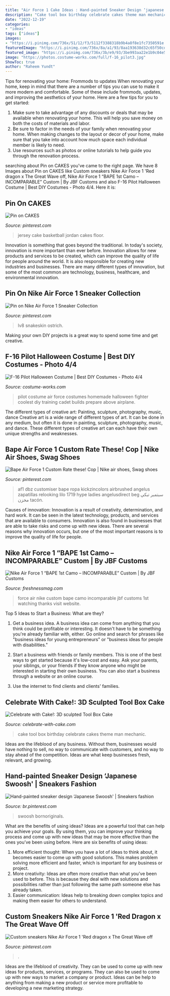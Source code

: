 ```yaml
---
title: "Air Force 1 Cake Ideas : Hand-painted Sneaker Design ‘japanese Swoosh&#039;"
description: "Cake tool box birthday celebrate cakes theme man mechanic"
date: "2022-12-19"
categories:
- "ideas"
tags: ["ideas"]
images:
- "https://i.pinimg.com/736x/51/12/f3/5112f3388318b9b4a8f8e1fc7350591e.jpg"
featuredImage: "https://i.pinimg.com/736x/8a/a1/93/8aa193638d32c65f50cdf8eb7932df60--air-jordans-logo-google.jpg"
featured_image: "https://i.pinimg.com/736x/3b/e9/93/3be993aa22e1b9c04e569f63e55cc413.jpg"
image: "https://photos.costume-works.com/full/f-16_pilot3.jpg"
ShowToc: true
author: "Raheem Yundt"
---
```



Tips for renovating your home: Frommods to updates
When renovating your home, keep in mind that there are a number of tips you can use to make it more modern and comfortable. Some of these include frommods, updates, and improving the aesthetics of your home. Here are a few tips for you to get started: 
1. Make sure to take advantage of any discounts or deals that may be available when renovating your home. This will help you save money on both the costs of materials and labor. 
2. Be sure to factor in the needs of your family when renovating your home. When making changes to the layout or decor of your home, make sure that you take into account how much space each individual member is likely to need. 
3. Use resources such as photos or online tutorials to help guide you through the renovation process.

	

		
searching about Pin on CAKES you've came to the right page. We have 8 Images about Pin on CAKES like Custom sneakers Nike Air Force 1 &#039;Red dragon х The Great Wave off, Nike Air Force 1 “BAPE 1st Camo – INCOMPARABLE” Custom | By JBF Customs and also F-16 Pilot Halloween Costume | Best DIY Costumes - Photo 4/4. Here it is:
		
    
## Pin On CAKES

<img loading=lazy src="https://i.pinimg.com/736x/8a/a1/93/8aa193638d32c65f50cdf8eb7932df60--air-jordans-logo-google.jpg" onerror="this.onerror=null;this.src='https://tse2.mm.bing.net/th?id=OIP.m_gIrEB-PaQfMhGEDy7N6gHaJ3&amp;pid=15.1';" alt="Pin on CAKES">

_Source: pinterest.com_

>jersey cake basketball jordan cakes floor. 

	

Innovation is something that goes beyond the traditional. In today's society, innovation is more important than ever before. Innovation allows for new products and services to be created, which can improve the quality of life for people around the world. It is also responsible for creating new industries and businesses. There are many different types of innovation, but some of the most common are technology, business, healthcare, and environmental innovation.

    
## Pin On Nike Air Force 1 Sneaker Collection

<img loading=lazy src="https://i.pinimg.com/736x/b4/38/a8/b438a86c40480b49e37682dfa9ef4b2a.jpg" onerror="this.onerror=null;this.src='https://tse2.mm.bing.net/th?id=OIP.SzMiI_jfAD86JzDTDCapvwHaGR&amp;pid=15.1';" alt="Pin on Nike Air Force 1 Sneaker Collection">

_Source: pinterest.com_

>lv8 snakeskin ostrich. 

	

Making your own DIY projects is a great way to spend some time and get creative.

    
## F-16 Pilot Halloween Costume | Best DIY Costumes - Photo 4/4

<img loading=lazy src="https://photos.costume-works.com/full/f-16_pilot3.jpg" onerror="this.onerror=null;this.src='https://tse2.mm.bing.net/th?id=OIP.1ajiiG8qF0iiCU5BPRj8pQHaFj&amp;pid=15.1';" alt="F-16 Pilot Halloween Costume | Best DIY Costumes - Photo 4/4">

_Source: costume-works.com_

>pilot costume air force costumes homemade halloween fighter coolest diy training cadet builds prepare above airplane. 

	

The different types of creative art: Painting, sculpture, photography, music, dance
Creative art is a wide range of different types of art. It can be done in any medium, but often it is done in painting, sculpture, photography, music, and dance. These different types of creative art can each have their own unique strengths and weaknesses.

    
## Bape Air Force 1 Custom Rate These! Cop | Nike Air Shoes, Swag Shoes

<img loading=lazy src="https://i.pinimg.com/736x/3b/e9/93/3be993aa22e1b9c04e569f63e55cc413.jpg" onerror="this.onerror=null;this.src='https://tse3.mm.bing.net/th?id=OIP.iYq1kD6BRULPdesEYOFs8QHaJQ&amp;pid=15.1';" alt="Bape Air Force 1 Custom Rate these! Cop | Nike air shoes, Swag shoes">

_Source: pinterest.com_

>af1 dbz customiser bape ropa kickzincolors airbrushed angelus zapatillas relooking lilo 1719 hype ladies angelusdirect beg سبتمبر تبكي مخزن tacón. 

	

Causes of innovation:
Innovation is a result of creativity, determination, and hard work. It can be seen in the latest technology, products, and services that are available to consumers. Innovation is also found in businesses that are able to take risks and come up with new ideas. There are several reasons why innovation occurs, but one of the most important reasons is to improve the quality of life for people.

    
## Nike Air Force 1 “BAPE 1st Camo – INCOMPARABLE” Custom | By JBF Customs

<img loading=lazy src="https://www.freshnessmag.com/.image/t_share/MTM1OTg5OTQxODM0MDMzNzk1/nike-air-force-1-bape-1st-camo-incomparable-custom-by-jbf-customs-05.jpg" onerror="this.onerror=null;this.src='https://tse2.mm.bing.net/th?id=OIP.JArEpBaDjXPa2zFFvU-F-gHaGP&amp;pid=15.1';" alt="Nike Air Force 1 “BAPE 1st Camo – INCOMPARABLE” Custom | By JBF Customs">

_Source: freshnessmag.com_

>force air nike custom bape camo incomparable jbf customs 1st watching thanks visit website. 

	

Top 5 Ideas to Start a Business: What are they?
1. Get a business idea. A business idea can come from anything that you think could be profitable or interesting. It doesn't have to be something you're already familiar with, either. Go online and search for phrases like "business ideas for young entrepreneurs" or "business ideas for people with disabilities."
2. Start a business with friends or family members. This is one of the best ways to get started because it's low-cost and easy. Ask your parents, your siblings, or your friends if they know anyone who might be interested in starting their own business. You can also start a business through a website or an online course.

3. Use the internet to find clients and clients' families.

    
## Celebrate With Cake!: 3D Sculpted Tool Box Cake

<img loading=lazy src="http://2.bp.blogspot.com/-vYid4mz-dkU/VZNiDXbwoFI/AAAAAAAAX-s/szDVZ4frTYI/s1600/IMG_8465_new.jpg" onerror="this.onerror=null;this.src='https://tse2.mm.bing.net/th?id=OIP.cTt-5XtYzi_g-FZOCXB1cgHaKW&amp;pid=15.1';" alt="Celebrate with Cake!: 3D sculpted Tool Box Cake">

_Source: celebrate-with-cake.com_

>cake tool box birthday celebrate cakes theme man mechanic. 

	

Ideas are the lifeblood of any business. Without them, businesses would have nothing to sell, no way to communicate with customers, and no way to stay ahead of the competition. Ideas are what keep businesses fresh, relevant, and growing.

    
## Hand-painted Sneaker Design ‘Japanese Swoosh&#039; | Sneakers Fashion

<img loading=lazy src="https://i.pinimg.com/736x/51/12/f3/5112f3388318b9b4a8f8e1fc7350591e.jpg" onerror="this.onerror=null;this.src='https://tse3.mm.bing.net/th?id=OIP.Y20Tz0TXBauT_jpWZ97mpQHaNL&amp;pid=15.1';" alt="Hand-painted sneaker design ‘Japanese Swoosh&#039; | Sneakers fashion">

_Source: br.pinterest.com_

>swoosh bornoriginals. 

	

What are the benefits of using ideas?
Ideas are a powerful tool that can help you achieve your goals. By using them, you can improve your thinking process and come up with new ideas that may be more effective than the ones you’ve been using before. Here are six benefits of using ideas: 
1. More efficient thought: When you have a lot of ideas to think about, it becomes easier to come up with good solutions. This makes problem solving more efficient and faster, which is important for any business or project. 
2. More creativity: Ideas are often more creative than what you’ve been used to before. This is because they deal with new solutions and possibilities rather than just following the same path someone else has already taken. 
3. Easier communication: Ideas help to breaking down complex topics and making them easier for others to understand.

    
## Custom Sneakers Nike Air Force 1 &#039;Red Dragon х The Great Wave Off

<img loading=lazy src="https://i.pinimg.com/736x/f5/c2/97/f5c2970f53258957c79d58d88ba32a64.jpg" onerror="this.onerror=null;this.src='https://tse4.mm.bing.net/th?id=OIP.W_2gxuydrNDevBa1j2ahegHaJ3&amp;pid=15.1';" alt="Custom sneakers Nike Air Force 1 &#039;Red dragon х The Great Wave off">

_Source: pinterest.com_

>. 

	

Ideas are the lifeblood of creativity. They can be used to come up with new ideas for products, services, or programs. They can also be used to come up with new ways to market a company or product. Ideas can be help to anything from making a new product or service more profitable to developing a new marketing strategy.

